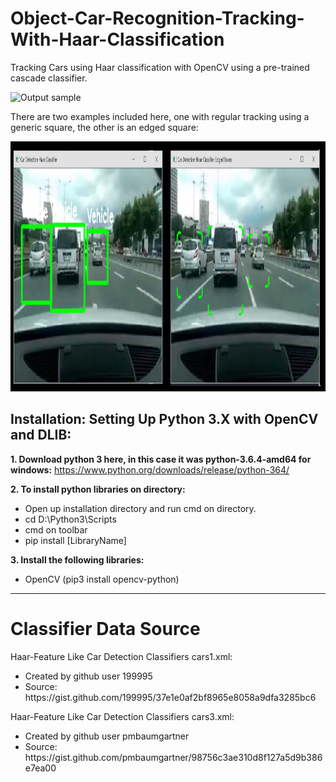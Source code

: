 # Object-Car-Recognition-Tracking-With-Haar-Classification

Tracking Cars using Haar classification with OpenCV using a pre-trained cascade classifier. 

![Output sample](https://github.com/shailahmed44/Object-Car-Recognition-Tracking-With-Haar-Classification/blob/master/screenshots/footage.gif)

There are two examples included here, one with regular tracking using a generic square, the other is an edged square:

<img src="screenshots/img.png"  height="400" />

<h2>Installation: Setting Up Python 3.X with OpenCV and DLIB:</h2>

<strong>1. Download python 3 here, in this case it was python-3.6.4-amd64 for windows:</strong>
https://www.python.org/downloads/release/python-364/

<strong> 2. To install python libraries on directory: </strong>
<ul>
 	<li> Open up installation directory and run cmd on directory. 	</li>
 	<li> cd D:\Python3\Scripts 	</li>
 	<li> cmd on toolbar 	</li>
 	<li> pip install [LibraryName] 	</li>
</ul>

<strong> 3. Install the following libraries: </strong>
<ul>
 	<li> OpenCV (pip3 install opencv-python) 	</li>
</ul>

<hr>

# Classifier Data Source

Haar-Feature Like Car Detection Classifiers cars1.xml:
<ul>
 	<li> Created by github user 199995 	</li>
 	<li> Source: https://gist.github.com/199995/37e1e0af2bf8965e8058a9dfa3285bc6 	</li>
</ul>

Haar-Feature Like Car Detection Classifiers cars3.xml:
<ul>
 	<li> Created by github user pmbaumgartner 	</li>
 	<li> Source: https://gist.github.com/pmbaumgartner/98756c3ae310d8f127a5d9b386e7ea00 	</li>
</ul>

